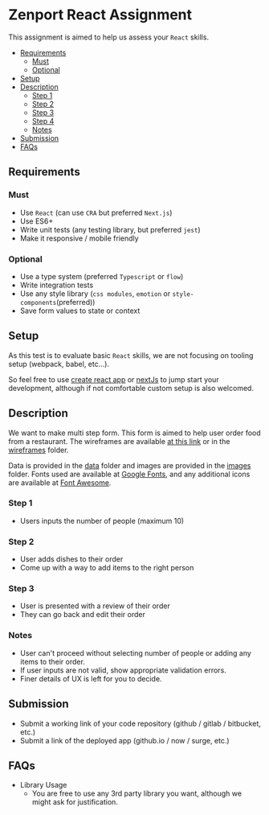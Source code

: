 # Zenport React Assignment

This assignment is aimed to help us assess your `React` skills.

<!-- toc -->

* [Requirements](#requirements)
  * [Must](#must)
  * [Optional](#optional)
* [Setup](#setup)
* [Description](#description)
  * [Step 1](#step-1)
  * [Step 2](#step-2)
  * [Step 3](#step-3)
  * [Step 4](#step-4)
  * [Notes](#notes)
* [Submission](#submission)
* [FAQs](#faqs)

<!-- tocstop -->

## Requirements

### Must

* Use `React` (can use `CRA` but preferred `Next.js`)
* Use ES6+
* Write unit tests (any testing library, but preferred `jest`)
* Make it responsive / mobile friendly

### Optional

* Use a type system (preferred `Typescript` or `flow`)
* Write integration tests
* Use any style library (`css modules`, `emotion` or `style-components`(preferred))
* Save form values to state or context

## Setup

As this test is to evaluate basic `React` skills, we are not focusing on tooling setup (webpack, babel, etc...).

So feel free to use [create react app](https://github.com/facebookincubator/create-react-app) or [nextJs](https://nextjs.org/docs/api-reference/create-next-app) to jump start your development, although if not comfortable custom setup is also welcomed.

## Description

We want to make multi step form. This form is aimed to help user order food from a restaurant. The wireframes are available [at this link](https://www.figma.com/file/RsvCqxq86NkWDfW01G6gYa/Coding-Challenge?node-id=1%3A2) or in the [wireframes](/.wireframes) folder.

Data is provided in the [data](./data) folder and images are provided in the [images](./images) folder. Fonts used are available at [Google Fonts](https://fonts.google.com/), and any additional icons are available at [Font Awesome](https://fontawesome.com/).

### Step 1

* Users inputs the number of people (maximum 10)

### Step 2

* User adds dishes to their order
* Come up with a way to add items to the right person

### Step 3

* User is presented with a review of their order
* They can go back and edit their order

### Notes

* User can't proceed without selecting number of people or adding any items to their order.
* If user inputs are not valid, show appropriate validation errors.
* Finer details of UX is left for you to decide.

## Submission

* Submit a working link of your code repository (github / gitlab / bitbucket, etc.)
* Submit a link of the deployed app (github.io / now / surge, etc.)

## FAQs

* Library Usage
  * You are free to use any 3rd party library you want, although we might ask for justification.
